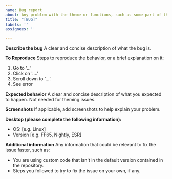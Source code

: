```yaml
---
name: Bug report
about: Any problem with the theme or functions, such as some part of the UI not themed, or some functionability that isn't working even after following the steps from the troubleshooting wiki page.
title: "[BUG]"
labels: ''
assignees: ''

---
```


**Describe the bug**
A clear and concise description of what the bug is.

**To Reproduce**
Steps to reproduce the behavior, or a brief explanation on it:
1. Go to '...'
2. Click on '....'
3. Scroll down to '....'
4. See error

**Expected behavior**
A clear and concise description of what you expected to happen. Not needed for theming issues.

**Screenshots**
If applicable, add screenshots to help explain your problem.

**Desktop (please complete the following information):**
 - OS: [e.g. Linux]
 - Version [e.g. FF65, Nightly, ESR]

**Additional information**
Any information that could be relevant to fix the issue faster, such as:
 - You are using custom code that isn't in the default version contained in the repository.
 - Steps you followed to try to fix the issue on your own, if any.
